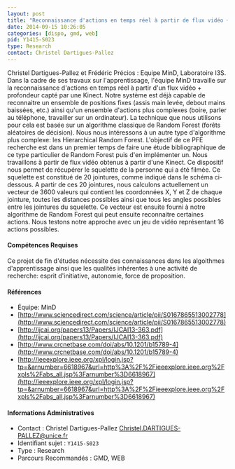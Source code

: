 ```yaml
---
layout: post
title: "Reconnaissance d'actions en temps réel à partir de flux vidéo + profondeur issus de Microsoft Kinect"
date: 2014-09-15 10:26:05
categories: [dispo, gmd, web]
pid: Y1415-S023
type: Research
contact: Christel Dartigues-Pallez
---
```

       
Christel Dartigues-Pallez et Frédéric Précios : Equipe MinD, Laboratoire I3S.
Dans la cadre de ses travaux sur l'apprentissage, l'équipe MinD travaille sur la reconnaissance d'actions en temps réel à partir d'un flux vidéo + profondeur capté par une Kinect. Notre système est déjà capable de reconnaitre un ensemble de positions fixes (assis main levée, debout mains baissées, etc.) ainsi qu'un ensemble d'actions plus complexes (boire, parler au téléphone, travailler sur un ordinateur). La technique que nous utilisons pour cela est basée sur un algorithme classique de Random Forest (forêts aléatoires de décision). Nous nous intéressons à un autre type d'algorithme plus complexe: les Hierarchical Random Forest.
L'objectif de ce PFE recherche est dans un premier temps de faire une étude bibliographique de ce type particulier de Random Forest puis d'en implémenter un. Nous travaillons à partir de flux vidéo obtenus à partir d'une Kinect. Ce dispositif nous permet de récupérer le squelette de la personne qui a été filmée. Ce squelette est constitué de 20 jointures, comme indiqué dans le schéma ci-dessous. A partir de ces 20 jointures, nous calculons actuellement un vecteur de 3600 valeurs qui contient les coordonnées X, Y et Z de chaque jointure, toutes les distances possibles ainsi que tous les angles possibles entre les jointures du squelette. Ce vecteur est ensuite fourni à notre algorithme de Random Forest qui peut ensuite reconnaitre certaines actions. Nous testons notre approche avec un jeu de vidéo représentant 16 actions possibles.

#### Compétences Requises
Ce projet de fin d'études nécessite des connaissances dans les algoithmes d'apprentissage ainsi que les qualités inhérentes à une activité de recherche: esprit d'initiative, autonomie, force de proposition.


#### Références

  * Équipe: MinD
  * [http://www.sciencedirect.com/science/article/pii/S0167865513002778](http://www.sciencedirect.com/science/article/pii/S0167865513002778)
  * [http://ijcai.org/papers13/Papers/IJCAI13-363.pdf](http://ijcai.org/papers13/Papers/IJCAI13-363.pdf)
  * [http://www.crcnetbase.com/doi/abs/10.1201/b15789-4](http://www.crcnetbase.com/doi/abs/10.1201/b15789-4)
  * [http://ieeexplore.ieee.org/xpl/login.jsp?tp=&arnumber=6618967&url=http%3A%2F%2Fieeexplore.ieee.org%2Fxpls%2Fabs_all.jsp%3Farnumber%3D6618967](http://ieeexplore.ieee.org/xpl/login.jsp?tp=&arnumber=6618967&url=http%3A%2F%2Fieeexplore.ieee.org%2Fxpls%2Fabs_all.jsp%3Farnumber%3D6618967)

#### Informations Administratives
  * Contact : Christel Dartigues-Pallez <Christel.DARTIGUES-PALLEZ@unice.fr>
  * Identifiant sujet : `Y1415-S023`
  * Type : Research
  * Parcours Recommandés : GMD, WEB
     